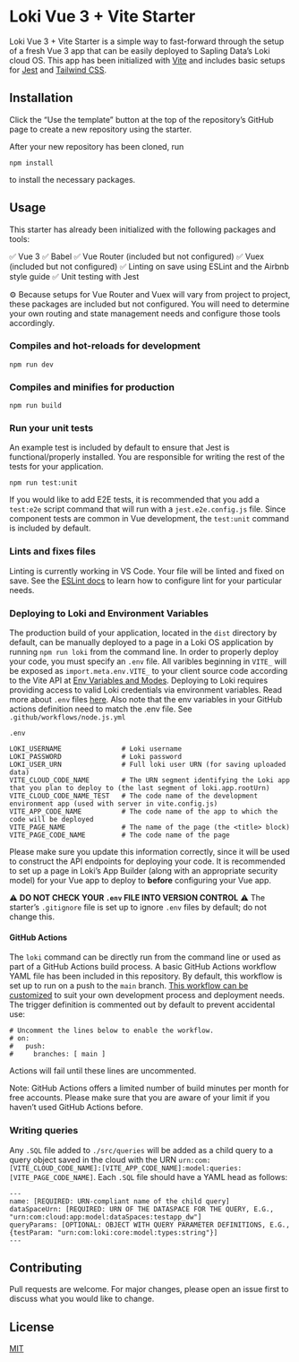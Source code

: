 # Loki Vue 3 + Vite Starter

Loki Vue 3 + Vite Starter is a simple way to fast-forward through the setup of a fresh Vue 3 app that can be easily deployed to Sapling Data’s Loki cloud OS. This app has been initialized with [Vite](https://vitejs.dev/) and includes basic setups for [Jest](https://jestjs.io/docs/en/getting-started) and [Tailwind CSS](https://tailwindcss.com/docs).

## Installation

Click the “Use the template” button at the top of the repository’s GitHub page to create a new repository using the starter.

After your new repository has been cloned, run
```node
npm install
```
to install the necessary packages.

## Usage

This starter has already been initialized with the following packages and tools:

:white_check_mark: Vue 3
:white_check_mark: Babel
:white_check_mark: Vue Router (included but not configured)
:white_check_mark: Vuex (included but not configured)
:white_check_mark: Linting on save using ESLint and the Airbnb style guide
:white_check_mark: Unit testing with Jest


⚙️ Because setups for Vue Router and Vuex will vary from project to project, these packages are included but not configured. You will need to determine your own routing and state management needs and configure those tools accordingly.

### Compiles and hot-reloads for development
```
npm run dev
```

### Compiles and minifies for production
```
npm run build
```

### Run your unit tests
An example test is included by default to ensure that Jest is functional/properly installed. You are responsible for writing the rest of the tests for your application.
```
npm run test:unit
```
If you would like to add E2E tests, it is recommended that you add a `test:e2e` script command that will run with a `jest.e2e.config.js` file. Since component tests are common in Vue development, the `test:unit` command is included by default.
### Lints and fixes files
Linting is currently working in VS Code. Your file will be linted and fixed on save. See the [ESLint docs](https://eslint.org/) to learn how to configure lint for your particular needs.

### Deploying to Loki and Environment Variables
The production build of your application, located in the `dist` directory by default, can be manually deployed to a page in a Loki OS application by running `npm run loki` from the command line. In order to properly deploy your code, you must specify an `.env` file. All varibles beginning in `VITE_` will be exposed as `import.meta.env.VITE_` to your client source code according to the Vite API at [Env Variables and Modes](https://vitejs.dev/guide/env-and-mode.html#env-files). Deploying to Loki requires providing access to valid Loki credentials via environment variables. Read more about `.env` files [here](https://github.com/motdotla/dotenv#readme). Also note that the env variables in your GitHub actions definition need to match the .env file. See `.github/workflows/node.js.yml`

```
.env

LOKI_USERNAME               # Loki username
LOKI_PASSWORD               # Loki password
LOKI_USER_URN               # Full loki user URN (for saving uploaded data)
VITE_CLOUD_CODE_NAME        # The URN segment identifying the Loki app that you plan to deploy to (the last segment of loki.app.rootUrn)
VITE_CLOUD_CODE_NAME_TEST   # The code name of the development environment app (used with server in vite.config.js)
VITE_APP_CODE_NAME          # The code name of the app to which the code will be deployed
VITE_PAGE_NAME              # The name of the page (the <title> block)
VITE_PAGE_CODE_NAME         # The code name of the page
```

Please make sure you update this information correctly, since it will be used to construct the API endpoints for deploying your code. It is recommended to set up a page in Loki’s App Builder (along with an appropriate security model) for your Vue app to deploy to **before** configuring your Vue app.

:warning: **DO NOT CHECK YOUR `.env` FILE INTO VERSION CONTROL** :warning:
The starter’s `.gitignore` file is set up to ignore `.env` files by default; do not change this.

#### GitHub Actions
The `loki` command can be directly run from the command line or used as part of a GitHub Actions build process. A basic GitHub Actions workflow YAML file has been included in this repository. By default, this workflow is set up to run on a push to the `main` branch. [This workflow can be customized](https://docs.github.com/en/actions) to suit your own development process and deployment needs. The trigger definition is commented out by default to prevent accidental use:

```
# Uncomment the lines below to enable the workflow.
# on:
#   push:
#     branches: [ main ]
```

Actions will fail until these lines are uncommented.

Note: GitHub Actions offers a limited number of build minutes per month for free accounts. Please make sure that you are aware of your limit if you haven’t used GitHub Actions before.

### Writing queries
Any `.SQL` file added to `./src/queries` will be added as a child query to a query object saved in the cloud with the URN `urn:com:[VITE_CLOUD_CODE_NAME]:[VITE_APP_CODE_NAME]:model:queries:[VITE_PAGE_CODE_NAME]`. Each `.SQL` file should have a YAML head as follows:

```
---
name: [REQUIRED: URN-compliant name of the child query]
dataSpaceUrn: [REQUIRED: URN OF THE DATASPACE FOR THE QUERY, E.G., "urn:com:cloud:app:model:dataSpaces:testapp_dw"]
queryParams: [OPTIONAL: OBJECT WITH QUERY PARAMETER DEFINITIONS, E.G., {testParam: "urn:com:loki:core:model:types:string"}]
---
```

## Contributing
Pull requests are welcome. For major changes, please open an issue first to discuss what you would like to change.

## License
[MIT](https://choosealicense.com/licenses/mit/)
 



